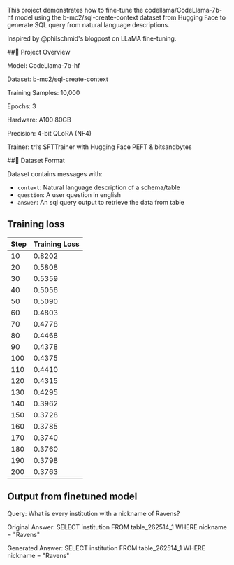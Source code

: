 This project demonstrates how to fine-tune the codellama/CodeLlama-7b-hf model using the b-mc2/sql-create-context dataset from Hugging Face to generate SQL query from natural language descriptions.

Inspired by @philschmid's blogpost on LLaMA fine-tuning.

##🔧 Project Overview

Model: CodeLlama-7b-hf

Dataset: b-mc2/sql-create-context

Training Samples: 10,000

Epochs: 3

Hardware: A100 80GB

Precision: 4-bit QLoRA (NF4)

Trainer: trl’s SFTTrainer with Hugging Face PEFT & bitsandbytes

##📁 Dataset Format

Dataset contains messages with:
- `context`: Natural language description of a schema/table
- `question`: A user question in english
- `answer`: An sql query output to retrieve the data from table

## Training loss

| Step | Training Loss |
|------|----------------|
| 10   | 0.8202         |
| 20   | 0.5808         |
| 30   | 0.5359         |
| 40   | 0.5056         |
| 50   | 0.5090         |
| 60   | 0.4803         |
| 70   | 0.4778         |
| 80   | 0.4468         |
| 90   | 0.4378         |
| 100  | 0.4375         |
| 110  | 0.4410         |
| 120  | 0.4315         |
| 130  | 0.4295         |
| 140  | 0.3962         |
| 150  | 0.3728         |
| 160  | 0.3785         |
| 170  | 0.3740         |
| 180  | 0.3760         |
| 190  | 0.3798         |
| 200  | 0.3763         |

## Output from finetuned model
Query:
What is every institution with a nickname of Ravens?

Original Answer:
SELECT institution FROM table_262514_1 WHERE nickname = "Ravens"

Generated Answer:
SELECT institution FROM table_262514_1 WHERE nickname = "Ravens"

